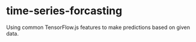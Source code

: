 # time-series-forcasting
Using common TensorFlow.js features to make predictions based on given data.
